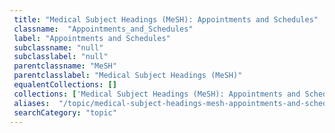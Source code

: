 ```yaml
--- 
 title: "Medical Subject Headings (MeSH): Appointments and Schedules" 
 classname:  "Appointments_and_Schedules" 
 label: "Appointments and Schedules" 
 subclassname: "null" 
 subclasslabel: "null" 
 parentclassname: "MeSH" 
 parentclasslabel: "Medical Subject Headings (MeSH)" 
 equalentCollections: [] 
 collections: ['Medical Subject Headings (MeSH): Appointments and Schedules']
 aliases:  "/topic/medical-subject-headings-mesh-appointments-and-schedules"  
 searchCategory: "topic" 
---
```

